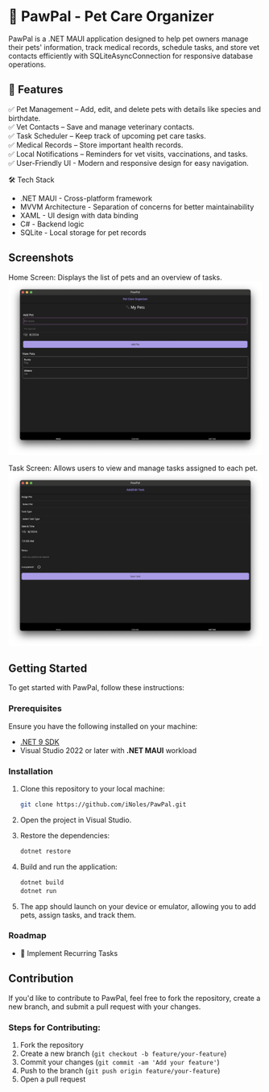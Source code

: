 # 🐾 PawPal - Pet Care Organizer

PawPal is a .NET MAUI application designed to help pet owners manage their pets' information, track medical records, schedule tasks, and store vet contacts efficiently with SQLiteAsyncConnection for responsive database operations.

## 🚀 Features

✅ Pet Management – Add, edit, and delete pets with details like species and birthdate.\
✅ Vet Contacts – Save and manage veterinary contacts.\
✅ Task Scheduler – Keep track of upcoming pet care tasks.\
✅ Medical Records – Store important health records.\
✅ Local Notifications – Reminders for vet visits, vaccinations, and tasks.\
✅ User-Friendly UI - Modern and responsive design for easy navigation.

🛠️ Tech Stack

- .NET MAUI - Cross-platform framework
- MVVM Architecture - Separation of concerns for better maintainability
- XAML - UI design with data binding
- C# - Backend logic
- SQLite - Local storage for pet records

## Screenshots

Home Screen: Displays the list of pets and an overview of tasks.
![Home Screen](screenshot/home.png)

Task Screen: Allows users to view and manage tasks assigned to each pet.
![Task Screen](screenshot/tasks.png)

## Getting Started

To get started with PawPal, follow these instructions:

### Prerequisites

Ensure you have the following installed on your machine:

- [.NET 9 SDK](https://dotnet.microsoft.com/download/dotnet)
- Visual Studio 2022 or later with **.NET MAUI** workload

### Installation

1. Clone this repository to your local machine:

   ```bash
   git clone https://github.com/iNoles/PawPal.git
   ```

2. Open the project in Visual Studio.

3. Restore the dependencies:

   ```bash
   dotnet restore
   ```

4. Build and run the application:

   ```bash
   dotnet build
   dotnet run
   ```

5. The app should launch on your device or emulator, allowing you to add pets, assign tasks, and track them.

### Roadmap

- 🔹 Implement Recurring Tasks

## Contribution

If you'd like to contribute to PawPal, feel free to fork the repository, create a new branch, and submit a pull request with your changes.

### Steps for Contributing:
1. Fork the repository
2. Create a new branch (`git checkout -b feature/your-feature`)
3. Commit your changes (`git commit -am 'Add your feature'`)
4. Push to the branch (`git push origin feature/your-feature`)
5. Open a pull request
